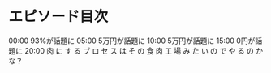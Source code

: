 # エピソード目次

00:00 93%が話題に
05:00 5万円が話題に
10:00 5万円が話題に
15:00 0円が話題に
20:00  肉 に す る プ ロ セ ス は そ の 食 肉 工 場 み た い の で や る の か な？